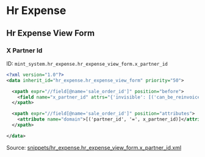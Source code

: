 # Hr Expense
## Hr Expense View Form  
### X Partner Id  
ID: `mint_system.hr_expense.hr_expense_view_form.x_partner_id`  
```xml
<?xml version="1.0"?>
<data inherit_id="hr_expense.hr_expense_view_form" priority="50">

  <xpath expr="//field[@name='sale_order_id']" position="before">
    <field name="x_partner_id" attrs="{'invisible': [('can_be_reinvoiced', '=', False)], 'readonly': [('sheet_is_editable', '=', False)]}" options="{'no_open': True, 'no_create': True, 'no_edit': True}" domain="[('is_company', '=', True)]" />
  </xpath>

  <xpath expr="//field[@name='sale_order_id']" position="attributes">
    <attribute name="domain">[('partner_id', '=', x_partner_id)]</attribute>
  </xpath>

</data>

```
Source: [snippets/hr_expense.hr_expense_view_form.x_partner_id.xml](https://github.com/Mint-System/Odoo-Development/tree/14.0/snippets/hr_expense.hr_expense_view_form.x_partner_id.xml)

